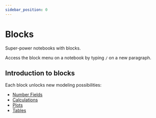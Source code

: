 ```yaml
---
sidebar_position: 0
---
```


# Blocks

Super-power notebooks with blocks.

Access the block menu on a notebook by typing `/` on a new paragraph.

## Introduction to blocks

Each block unlocks new modeling possibilities:

- [Number Fields](number-fields)
- [Calculations](calculation-blocks)
- [Plots](plots-blocks)
- [Tables](tables-blocks)
